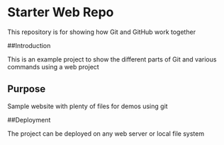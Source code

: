 # Starter Web Repo

This repository is for showing how Git and GitHub work together

##Introduction

This is an example project to show the different parts of Git and various commands using a web project

## Purpose

Sample website with plenty of files for demos using git

##Deployment

The project can be deployed on any web server or local file system